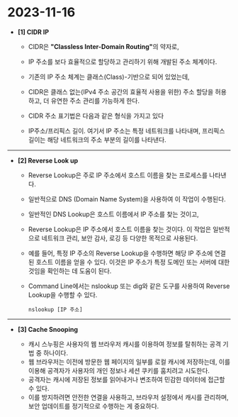 # 2023-11-16
* <b>[1] CIDR IP </b>

  * CIDR은 <b>"Classless Inter-Domain Routing"</b>의 약자로,
  * IP 주소를 보다 효율적으로 할당하고 관리하기 위해 개발된 주소 체계이다.
  * 기존의 IP 주소 체계는 클래스(Class)-기반으로 되어 있었는데,
  * CIDR은 클래스 없는(IPv4 주소 공간의 효율적 사용을 위한) 주소 할당을 허용하고, 더 유연한 주소 관리를 가능하게 한다.
 
  * CIDR 주소 표기법은 다음과 같은 형식을 가지고 있다
  * IP주소/프리픽스 길이. 여기서 IP 주소는 특정 네트워크를 나타내며, 프리픽스 길이는 해당 네트워크의 주소 부분의 길이를 나타낸다.
-----
* <b>[2] Reverse Look up </b>

  * Reverse Lookup은 주로 IP 주소에서 호스트 이름을 찾는 프로세스를 나타낸다.
  * 일반적으로 DNS (Domain Name System)을 사용하여 이 작업이 수행된다.
  * 일반적인 DNS Lookup은 호스트 이름에서 IP 주소를 찾는 것이고,
  * Reverse Lookup은 IP 주소에서 호스트 이름을 찾는 것이다. 이 작업은 일반적으로 네트워크 관리, 보안 감사, 로깅 등 다양한 목적으로 사용된다.
  * 예를 들어, 특정 IP 주소의 Reverse Lookup을 수행하면 해당 IP 주소에 연결된 호스트 이름을 얻을 수 있다. 이것은 IP 주소가 특정 도메인 또는 서버에 대한 것임을 확인하는 데 도움이 된다.
 
  * Command Line에서는 nslookup 또는 dig와 같은 도구를 사용하여 Reverse Lookup을 수행할 수 있다.
    ```
    nslookup [IP 주소]
    ```
-----
* <b>[3] Cache Snooping </b>

  * 캐시 스누핑은 사용자의 웹 브라우저 캐시를 이용하여 정보를 탈취하는 공격 기법 중 하나이다.
  * 웹 브라우저는 이전에 방문한 웹 페이지의 일부를 로컬 캐시에 저장하는데, 이를 이용해 공격자가 사용자의 개인 정보나 세션 쿠키를 훔치려고 시도한다.
  * 공격자는 캐시에 저장된 정보를 읽어내거나 변조하여 민감한 데이터에 접근할 수 있다.
  * 이를 방지하려면 안전한 연결을 사용하고, 브라우저 설정에서 캐시를 관리하며, 보안 업데이트를 정기적으로 수행하는 게 중요하다.
